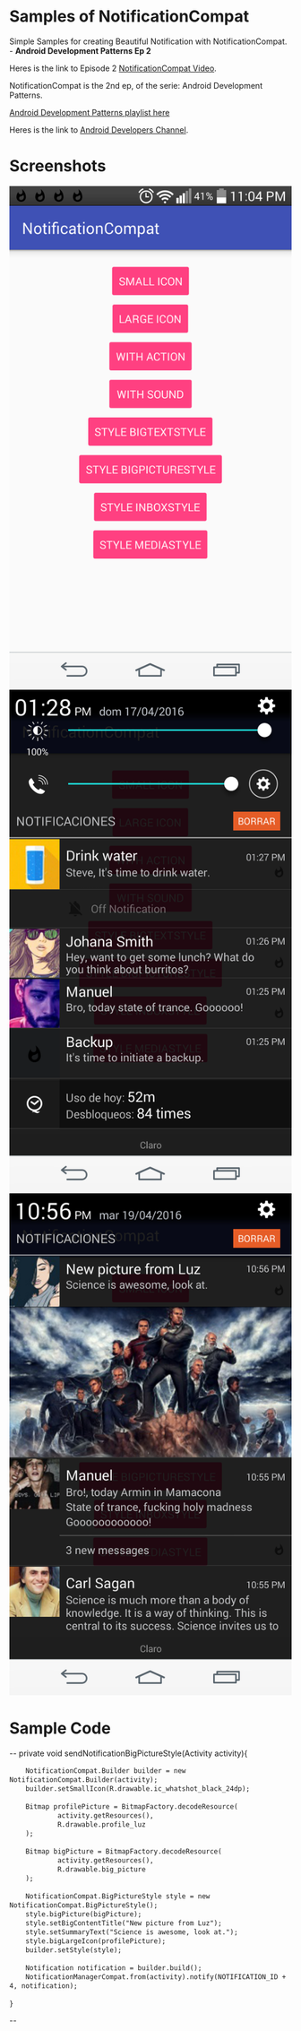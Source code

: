 
# Samples of NotificationCompat

Simple Samples for creating Beautiful Notification with NotificationCompat. - **Android Development Patterns Ep 2**

Heres is the link to Episode 2 [NotificationCompat Video](https://www.youtube.com/watch?v=-iog_fmm6mE&list=PLWz5rJ2EKKc-lJo_RGGXL2Psr8vVCTWjM&index=12).


NotificationCompat is the 2nd ep, of the serie: Android Development Patterns.

[Android Development Patterns playlist here](https://www.youtube.com/playlist?list=PLWz5rJ2EKKc-lJo_RGGXL2Psr8vVCTWjM)

Heres is the link to [Android Developers Channel](https://www.youtube.com/channel/UCVHFbqXqoYvEWM1Ddxl0QDg).

# Screenshots
![MainLayout](https://github.com/SteveCampos/NotificationCompat/blob/master/Screenshot_2016-04-19-23-04-24.png)
![NotificationLayer1](https://github.com/SteveCampos/NotificationCompat/blob/master/Screenshot_2016-04-17-13-28-25.png)
![NotificationLayer2](https://github.com/SteveCampos/NotificationCompat/blob/master/Screenshot_2016-04-19-22-56-56.png)

# Sample Code

--
    private void sendNotificationBigPictureStyle(Activity activity){

        NotificationCompat.Builder builder = new NotificationCompat.Builder(activity);
        builder.setSmallIcon(R.drawable.ic_whatshot_black_24dp);

        Bitmap profilePicture = BitmapFactory.decodeResource(
                activity.getResources(),
                R.drawable.profile_luz
        );

        Bitmap bigPicture = BitmapFactory.decodeResource(
                activity.getResources(),
                R.drawable.big_picture
        );

        NotificationCompat.BigPictureStyle style = new NotificationCompat.BigPictureStyle();
        style.bigPicture(bigPicture);
        style.setBigContentTitle("New picture from Luz");
        style.setSummaryText("Science is awesome, look at.");
        style.bigLargeIcon(profilePicture);
        builder.setStyle(style);

        Notification notification = builder.build();
        NotificationManagerCompat.from(activity).notify(NOTIFICATION_ID + 4, notification);

    }
--


